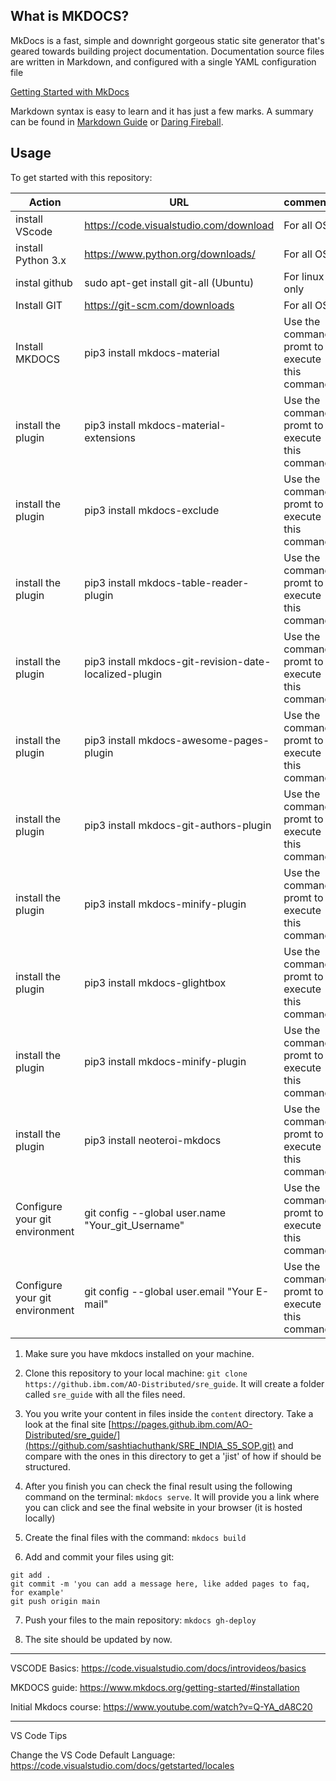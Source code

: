 ## What is MKDOCS?

MkDocs is a fast, simple and downright gorgeous static site generator that's geared towards building project documentation. Documentation source files are written in Markdown, and configured with a single YAML configuration file

[Getting Started with MkDocs](https://www.mkdocs.org/getting-started/#installation)

Markdown syntax is easy to learn and it has just a few marks. A summary can be found in [Markdown Guide](https://www.markdownguide.org/basic-syntax/) or [Daring Fireball](https://daringfireball.net/projects/markdown/syntax).


## Usage

To get started with this repository:

| Action | URL | comments |
| --------------- | --------------- | --------------- |
| install VScode | https://code.visualstudio.com/download| For all OS |
| install Python 3.x | https://www.python.org/downloads/ | For all OS |
| instal github | sudo apt-get install git-all (Ubuntu) | For linux only| 
| Install GIT | https://git-scm.com/downloads | For all OS |
| Install MKDOCS | pip3 install mkdocs-material | Use the command promt to execute this command |
| install the plugin| pip3 install mkdocs-material-extensions | Use the command promt to execute this command |
| install the plugin| pip3 install mkdocs-exclude | Use the command promt to execute this command |
| install the plugin| pip3 install mkdocs-table-reader-plugin | Use the command promt to execute this command |
| install the plugin| pip3 install mkdocs-git-revision-date-localized-plugin | Use the command promt to execute this command |
| install the plugin| pip3 install mkdocs-awesome-pages-plugin | Use the command promt to execute this command |
| install the plugin| pip3 install mkdocs-git-authors-plugin | Use the command promt to execute this command |
| install the plugin| pip3 install mkdocs-minify-plugin | Use the command promt to execute this command |
| install the plugin| pip3 install mkdocs-glightbox | Use the command promt to execute this command |
| install the plugin| pip3 install mkdocs-minify-plugin | Use the command promt to execute this command |
| install the plugin| pip3 install neoteroi-mkdocs | Use the command promt to execute this command |
| Configure your git environment | git config --global user.name "Your_git_Username" | Use the command promt to execute this command |
| Configure your git environment |git config --global user.email "Your E-mail" | Use the command promt to execute this command |

1. Make sure you have mkdocs installed on your machine.

2. Clone this repository to your local machine: `git clone https://github.ibm.com/AO-Distributed/sre_guide`. It will create a folder called `sre_guide` with all the files need.

3. You you write your content in files inside the `content` directory. Take a look at the final site [https://pages.github.ibm.com/AO-Distributed/sre_guide/](https://github.com/sashtiachuthank/SRE_INDIA_S5_SOP.git) and compare with the ones in this directory to get a 'jist' of how if should be structured.

4. After you finish you can check the final result using the following command on the terminal: `mkdocs serve`. It will provide you a link where you can click and see the final website in your browser (it is hosted locally)

5. Create the final files with the command: `mkdocs build`

6. Add and commit your files using git:
```
git add .
git commit -m 'you can add a message here, like added pages to faq, for example'
git push origin main
```
7. Push your files to the main repository: `mkdocs gh-deploy`

8. The site should be updated by now.

---

VSCODE Basics: https://code.visualstudio.com/docs/introvideos/basics

MKDOCS guide: https://www.mkdocs.org/getting-started/#installation

Initial Mkdocs course: https://www.youtube.com/watch?v=Q-YA_dA8C20


---
VS Code Tips

Change the VS Code Default Language: https://code.visualstudio.com/docs/getstarted/locales
